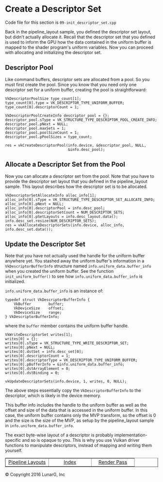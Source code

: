 # Create a Descriptor Set

<link href="../css/lg_stylesheet.css" rel="stylesheet"></link>

Code file for this section is `09-init_descriptor_set.cpp`

Back in the pipeline_layout sample, you defined the descriptor set
layout, but didn't actually allocate it.
Recall that the descriptor set that you defined is used to inform the
GPU how the data contained in the uniform buffer is mapped to
the shader program's uniform variables.
Now you can proceed with allocating and initializing the descriptor set.

## Descriptor Pool

Like command buffers, descriptor sets are allocated from a pool.
So you must first create the pool.
Since you know that you need only one descriptor set for a uniform
buffer, creating the pool is straightforward:

    VkDescriptorPoolSize type_count[1];
    type_count[0].type = VK_DESCRIPTOR_TYPE_UNIFORM_BUFFER;
    type_count[0].descriptorCount = 1;

    VkDescriptorPoolCreateInfo descriptor_pool = {};
    descriptor_pool.sType = VK_STRUCTURE_TYPE_DESCRIPTOR_POOL_CREATE_INFO;
    descriptor_pool.pNext = NULL;
    descriptor_pool.maxSets = 1;
    descriptor_pool.poolSizeCount = 1;
    descriptor_pool.pPoolSizes = type_count;

    res = vkCreateDescriptorPool(info.device, &descriptor_pool, NULL,
                                 &info.desc_pool);

## Allocate a Descriptor Set from the Pool

Now you can allocate a descriptor set from the pool.
Note that you have to provide the descriptor set layout that you defined
in the pipeline_layout sample.
This layout describes how the descriptor set is to be allocated.

    VkDescriptorSetAllocateInfo alloc_info[1];
    alloc_info[0].sType = VK_STRUCTURE_TYPE_DESCRIPTOR_SET_ALLOCATE_INFO;
    alloc_info[0].pNext = NULL;
    alloc_info[0].descriptorPool = info.desc_pool;
    alloc_info[0].descriptorSetCount = NUM_DESCRIPTOR_SETS;
    alloc_info[0].pSetLayouts = info.desc_layout.data();
    info.desc_set.resize(NUM_DESCRIPTOR_SETS);
    res = vkAllocateDescriptorSets(info.device, alloc_info, info.desc_set.data());

## Update the Descriptor Set

Note that you have not actually used the handle for the uniform buffer anywhere yet.
You stashed away the uniform buffer's information in
a `VkDescriptorBufferInfo` structure named `info.uniform_data.buffer_info` when
you created the uniform buffer.
See the function `init_uniform_buffer()` to see how `info.uniform_data.buffer_info`
is initialized.

`info.uniform_data.buffer_info` is an instance of:

    typedef struct VkDescriptorBufferInfo {
        VkBuffer        buffer;
        VkDeviceSize    offset;
        VkDeviceSize    range;
    } VkDescriptorBufferInfo;

where the `buffer` member contains the uniform buffer handle.

    VkWriteDescriptorSet writes[1];
    writes[0] = {};
    writes[0].sType = VK_STRUCTURE_TYPE_WRITE_DESCRIPTOR_SET;
    writes[0].pNext = NULL;
    writes[0].dstSet = info.desc_set[0];
    writes[0].descriptorCount = 1;
    writes[0].descriptorType = VK_DESCRIPTOR_TYPE_UNIFORM_BUFFER;
    writes[0].pBufferInfo = &info.uniform_data.buffer_info;
    writes[0].dstArrayElement = 0;
    writes[0].dstBinding = 0;

    vkUpdateDescriptorSets(info.device, 1, writes, 0, NULL);

The above steps essentially copy the `VkDescriptorBufferInfo` to the descriptor, which
is likely in the device memory.

This buffer info includes the handle to the uniform buffer as well as the offset and size
of the data that is accessed in the uniform buffer.
In this case, the uniform buffer contains only the MVP transform, so the offset is 0
and the size is the size of the MVP, as setup by the pipeline_layout sample
in `info.uniform_data.buffer_info`.

The exact byte-wise layout of a descriptor is probably implementation-specific
and so is opaque to you.
This is why you use Vulkan driver functions to manipulate descriptors, instead of
mapping and writing them yourself.

<table border="1" width="100%">
    <tr>
        <td align="center" width="33%"><a href="08-init_pipeline_layout.html" title="Prev">Pipeline Layouts</a></td>
        <td align="center" width="33%"><a href="index.html" title="Index">Index</a></td>
        <td align="center" width="33%"><a href="10-init_render_pass.html" title="Next">Render Pass</a></td>
    </tr>
</table>
<footer>&copy; Copyright 2016 LunarG, Inc</footer>
